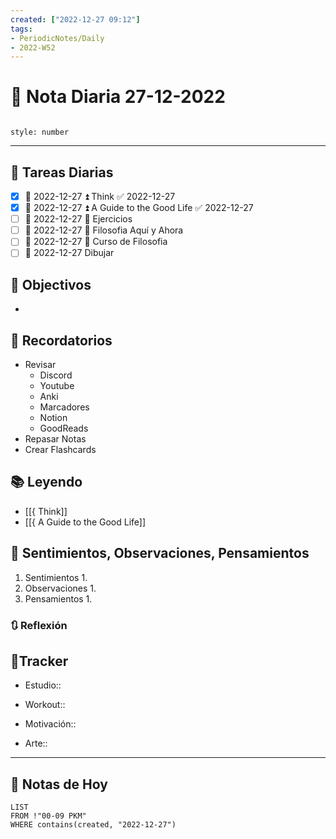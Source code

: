 ```yaml
---
created: ["2022-12-27 09:12"]
tags:
- PeriodicNotes/Daily
- 2022-W52
---
```


# 📅 Nota Diaria 27-12-2022
```toc

style: number

```

---
## 🔷 Tareas Diarias
- [x] 📅 2022-12-27 ⏫ Think ✅ 2022-12-27
- [x] 📅 2022-12-27 ⏫ A Guide to the Good Life ✅ 2022-12-27
- [ ] 📅 2022-12-27 🔼 Ejercicios
- [ ] 📅 2022-12-27 🔽 Filosofia Aquí y Ahora
- [ ] 📅 2022-12-27 🔽 Curso de Filosofia
- [ ] 📅 2022-12-27 Dibujar

## 🎯 Objectivos
- 
## 📕 Recordatorios
- Revisar
	- Discord
	- Youtube
	- Anki
	- Marcadores
	- Notion
	- GoodReads
- Repasar Notas
- Crear Flashcards

## 📚 Leyendo
- [[{ Think]]
- [[{ A Guide to the Good Life]]
## 💬 Sentimientos, Observaciones, Pensamientos 
1. Sentimientos
	1. 
2. Observaciones
	1. 
3. Pensamientos
	1. 
### 🔃 Reflexión

## 🔷Tracker

- Estudio::

- Workout::

- Motivación::

- Arte::
---

## 📅 Notas de Hoy
```dataview
LIST 
FROM !"00-09 PKM" 
WHERE contains(created, "2022-12-27")
```